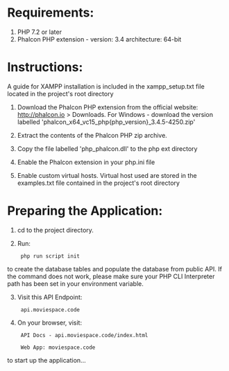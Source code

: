 Requirements:
=============
1) PHP 7.2 or later
2) Phalcon PHP extension -
        version: 3.4
        architecture: 64-bit

Instructions:
=============

A guide for XAMPP installation is included in the
xampp_setup.txt file located in the project's
root directory

1) Download the Phalcon PHP extension from the official website:
        http://phalcon.io   > Downloads.
    For Windows
        - download the version labelled 'phalcon_x64_vc15_php{php_version}_3.4.5-4250.zip'

2) Extract the contents of the Phalcon PHP zip archive.

3) Copy the file labelled 'php_phalcon.dll' to the php ext directory

4) Enable the Phalcon extension in your php.ini file

5) Enable custom virtual hosts. Virtual host used are stored
in the examples.txt file contained in the project's root directory

Preparing the Application:
=========================

1) cd to the project directory.

2) Run:

        php run script init
        
to create the database tables and populate the database from 
public API. If the command does not work, please make sure your 
PHP CLI Interpreter path has been set in your environment
variable.

3) Visit this API Endpoint: 

        api.moviespace.code

7) On your browser, visit:

        API Docs - api.moviespace.code/index.html
        
        Web App: moviespace.code
        
to start up the application...
